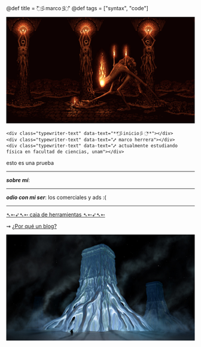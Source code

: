 @def title = " ҉彡marco彡 ҉"
@def tags = ["syntax", "code"]




![ini](/assets/klimt.jpg)


~~~
<div class="typewriter-text" data-text="**҉彡inicio彡 ҉**"></div>
<div class="typewriter-text" data-text="⑇ marco herrera"></div>
<div class="typewriter-text" data-text="⑇ actualmente estudiando física en facultad de ciencias, unam"></div>
~~~

esto es una prueba


---
**_sobre mí_**: 

---
_**odio con mi ser**_: los comerciales y ads :(


---
 
[➴➵➶➴➵ caja de herramientas ➴➵➶➴➵](/Otro/caja/)

⇝ [¿Por qué un blog?](/Otro/pblog/)

![fin](/assets/2.jpg)


